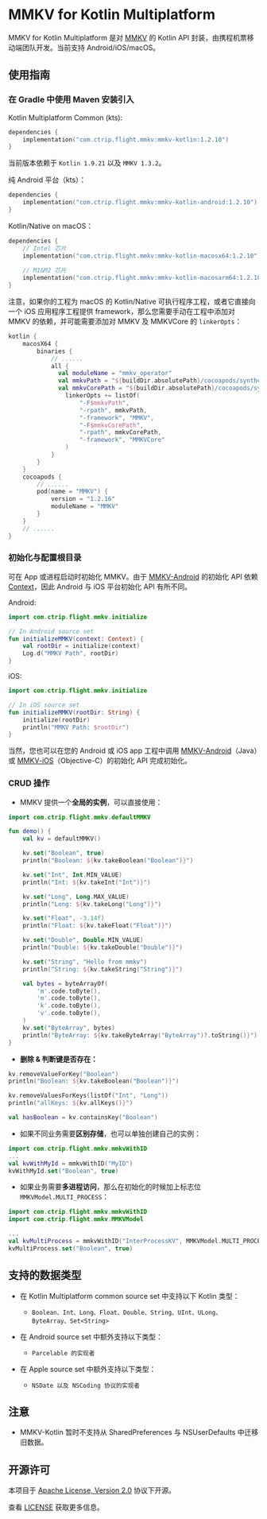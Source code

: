 # MMKV for Kotlin Multiplatform

MMKV for Kotlin Multiplatform 是对 [MMKV](https://github.com/Tencent/MMKV) 的 Kotlin API 封装，由携程机票移动端团队开发。当前支持 Android/iOS/macOS。

## 使用指南

### 在 Gradle 中使用 Maven 安装引入

Kotlin Multiplatform Common (kts):

```kotlin
dependencies { 
    implementation("com.ctrip.flight.mmkv:mmkv-kotlin:1.2.10")
}
```

当前版本依赖于 `Kotlin 1.9.21` 以及 `MMKV 1.3.2`。

纯 Android 平台（kts）：

```kotlin
dependencies { 
    implementation("com.ctrip.flight.mmkv:mmkv-kotlin-android:1.2.10")
}
```

Kotlin/Native on macOS：

```kotlin
dependencies { 
    // Intel 芯片
    implementation("com.ctrip.flight.mmkv:mmkv-kotlin-macosx64:1.2.10")
    
    // M1&M2 芯片
    implementation("com.ctrip.flight.mmkv:mmkv-kotlin-macosarm64:1.2.10")
}
```
注意，如果你的工程为 macOS 的 Kotlin/Native 可执行程序工程，或者它直接向一个 iOS 应用程序工程提供 framework，那么您需要手动在工程中添加对 MMKV 的依赖，并可能需要添加对 MMKV 及 MMKVCore 的 `linkerOpts`：

```kotlin
kotlin {
    macosX64 {
        binaries {
            // ......
            all {
              val moduleName = "mmkv_operator"
              val mmkvPath = "${buildDir.absolutePath}/cocoapods/synthetic/OSX/$moduleName/build/Release/MMKV"
              val mmkvCorePath = "${buildDir.absolutePath}/cocoapods/synthetic/OSX/$moduleName//build/Release/MMKVCore"
                linkerOpts += listOf(
                    "-F$mmkvPath",
                    "-rpath", mmkvPath,
                    "-framework", "MMKV",
                    "-F$mmkvCorePath",
                    "-rpath", mmkvCorePath,
                    "-framework", "MMKVCore"
                )
            }
        }
    }
    cocoapods {
        // ......
        pod(name = "MMKV") {
            version = "1.2.16"
            moduleName = "MMKV"
        }
    }
    // ......
}
```

### 初始化与配置根目录

可在 App 或进程启动时初始化 MMKV。由于 [MMKV-Android](https://github.com/Tencent/MMKV/tree/master/Android/MMKV) 的初始化 API 依赖 [Context](https://developer.android.com/reference/android/content/Context)，因此 Android 与 iOS 平台初始化 API 有所不同。

Android:

```kotlin
import com.ctrip.flight.mmkv.initialize

// In Android source set
fun initializeMMKV(context: Context) {
    val rootDir = initialize(context)
    Log.d("MMKV Path", rootDir)
}
```

iOS:

```kotlin
import com.ctrip.flight.mmkv.initialize

// In iOS source set
fun initializeMMKV(rootDir: String) {
    initialize(rootDir)
    println("MMKV Path: $rootDir")
}
```

当然，您也可以在您的 Android 或 iOS app 工程中调用 [MMKV-Android](https://github.com/Tencent/MMKV/tree/master/Android/MMKV)（Java）或 [MMKV-iOS](https://github.com/Tencent/MMKV/tree/master/iOS)（Objective-C）的初始化 API 完成初始化。

### CRUD 操作

- MMKV 提供一个**全局的实例**，可以直接使用：

```kotlin
import com.ctrip.flight.mmkv.defaultMMKV

fun demo() {
    val kv = defaultMMKV()

    kv.set("Boolean", true)
    println("Boolean: ${kv.takeBoolean("Boolean")}")

    kv.set("Int", Int.MIN_VALUE)
    println("Int: ${kv.takeInt("Int")}")

    kv.set("Long", Long.MAX_VALUE)
    println("Long: ${kv.takeLong("Long")}")

    kv.set("Float", -3.14f)
    println("Float: ${kv.takeFloat("Float")}")

    kv.set("Double", Double.MIN_VALUE)
    println("Double: ${kv.takeDouble("Double")}")

    kv.set("String", "Hello from mmkv")
    println("String: ${kv.takeString("String")}")

    val bytes = byteArrayOf(
        'm'.code.toByte(), 
        'm'.code.toByte(), 
        'k'.code.toByte(), 
        'v'.code.toByte(),
    )
    kv.set("ByteArray", bytes)
    println("ByteArray: ${kv.takeByteArray("ByteArray")?.toString()}")
}
```

- **删除 & 判断键是否存在：**

```kotlin
kv.removeValueForKey("Boolean")
println("Boolean: ${kv.takeBoolean("Boolean")}")

kv.removeValuesForKeys(listOf("Int", "Long"))
println("allKeys: ${kv.allKeys()}")

val hasBoolean = kv.containsKey("Boolean")
```

- 如果不同业务需要**区别存储**，也可以单独创建自己的实例：

```kotlin
import com.ctrip.flight.mmkv.mmkvWithID
...
val kvWithMyId = mmkvWithID("MyID")
kvWithMyId.set("Boolean", true)
```

- 如果业务需要**多进程访问**，那么在初始化的时候加上标志位 `MMKVModel.MULTI_PROCESS`：

```kotlin
import com.ctrip.flight.mmkv.mmkvWithID
import com.ctrip.flight.mmkv.MMKVModel

...
val kvMultiProcess = mmkvWithID("InterProcessKV", MMKVModel.MULTI_PROCESS)
kvMultiProcess.set("Boolean", true)
```

## 支持的数据类型

* 在 Kotlin Multiplatform common source set 中支持以下 Kotlin 类型：
  * `Boolean、Int、Long、Float、Double、String、UInt、ULong、ByteArray、Set<String>`
 

* 在 Android source set 中额外支持以下类型：
  * `Parcelable 的实现者`


* 在 Apple source set 中额外支持以下类型：
  * `NSDate 以及 NSCoding 协议的实现者`


## 注意
 
- MMKV-Kotlin 暂时不支持从 SharedPreferences 与 NSUserDefaults 中迁移旧数据。

## 开源许可

本项目于 [Apache License, Version 2.0](https://www.apache.org/licenses/LICENSE-2.0) 协议下开源。

查看 [LICENSE](LICENSE.txt) 获取更多信息。
